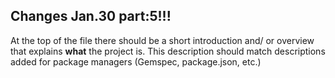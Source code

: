 ## Changes Jan.30 part:5!!!

At the top of the file there should be a short introduction and/ or overview that explains **what** the project is. This description should match descriptions added for package managers (Gemspec, package.json, etc.)
